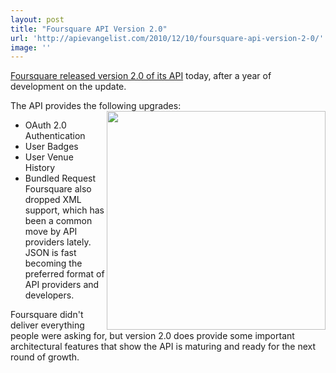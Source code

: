 ```yaml
---
layout: post
title: "Foursquare API Version 2.0"
url: 'http://apievangelist.com/2010/12/10/foursquare-api-version-2-0/'
image: ''
---
```


[Foursquare released version 2.0 of its API][1] today, after a year of development on the update.

The API provides the following upgrades:[<img src="http://kinlane-productions.s3.amazonaws.com/foursquare_logo.png" alt="" width="350" align="right" />][2]

  * OAuth 2.0 Authentication
  * User Badges
  * User Venue History
  * Bundled Request
Foursquare also dropped XML support, which has been a common move by API providers lately. JSON is fast becoming the preferred format of API providers and developers.

Foursquare didn't deliver everything people were asking for, but version 2.0 does provide some important architectural features that show the API is maturing and ready for the next round of growth.

   [1]: http://developer.foursquare.com/
   [2]: http://www.foursquare.com

